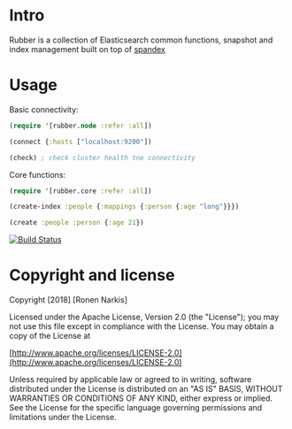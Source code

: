 # Intro

Rubber is a collection of Elasticsearch common functions, snapshot and index management built on top of [spandex](https://github.com/mpenet/spandex)

# Usage

Basic connectivity:

```clojure
(require '[rubber.node :refer :all])

(connect {:hosts ["localhost:9200"])

(check) ; check cluster health tne connectivity
```

Core functions:

```clojure
(require '[rubber.core :refer :all])

(create-index :people {:mappings {:person {:age "long"}}})

(create :people :person {:age 21})
```

[![Build Status](https://travis-ci.org/narkisr/rubber.png)](https://travis-ci.org/narkisr/rubber)

# Copyright and license

Copyright [2018] [Ronen Narkis]

Licensed under the Apache License, Version 2.0 (the "License");
you may not use this file except in compliance with the License.
You may obtain a copy of the License at

  [http://www.apache.org/licenses/LICENSE-2.0](http://www.apache.org/licenses/LICENSE-2.0)

Unless required by applicable law or agreed to in writing, software
distributed under the License is distributed on an "AS IS" BASIS,
WITHOUT WARRANTIES OR CONDITIONS OF ANY KIND, either express or implied.
See the License for the specific language governing permissions and
limitations under the License.
